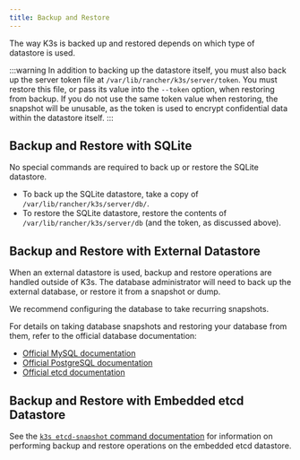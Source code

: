 ```yaml
---
title: Backup and Restore
---
```


The way K3s is backed up and restored depends on which type of datastore is used.

:::warning
In addition to backing up the datastore itself, you must also back up the server token file at `/var/lib/rancher/k3s/server/token`.
You must restore this file, or pass its value into the `--token` option, when restoring from backup.
If you do not use the same token value when restoring, the snapshot will be unusable, as the token is used to encrypt confidential data within the datastore itself.
:::

## Backup and Restore with SQLite

No special commands are required to back up or restore the SQLite datastore. 

* To back up the SQLite datastore, take a copy of `/var/lib/rancher/k3s/server/db/`.
* To restore the SQLite datastore, restore the contents of `/var/lib/rancher/k3s/server/db` (and the token, as discussed above).

## Backup and Restore with External Datastore

When an external datastore is used, backup and restore operations are handled outside of K3s. The database administrator will need to back up the external database, or restore it from a snapshot or dump.

We recommend configuring the database to take recurring snapshots.

For details on taking database snapshots and restoring your database from them, refer to the official database documentation:

- [Official MySQL documentation](https://dev.mysql.com/doc/refman/8.0/en/replication-snapshot-method.html)
- [Official PostgreSQL documentation](https://www.postgresql.org/docs/8.3/backup-dump.html)
- [Official etcd documentation](https://etcd.io/docs/latest/op-guide/recovery/)

## Backup and Restore with Embedded etcd Datastore

See the [`k3s etcd-snapshot` command documentation](../cli/etcd-snapshot.md) for information on performing backup and restore operations on the embedded etcd datastore.
